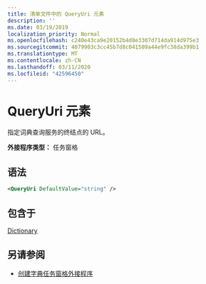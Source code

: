 ```yaml
---
title: 清单文件中的 QueryUri 元素
description: ''
ms.date: 03/19/2019
localization_priority: Normal
ms.openlocfilehash: c240e43ca9e20152b4d8e3307d714da914d975e3
ms.sourcegitcommit: 4079903c3cc45b7d8c041509a44e9fc38da399b1
ms.translationtype: MT
ms.contentlocale: zh-CN
ms.lasthandoff: 03/11/2020
ms.locfileid: "42596450"
---
```

# <a name="queryuri-element"></a>QueryUri 元素

指定词典查询服务的终结点的 URL。

**外接程序类型：** 任务窗格

## <a name="syntax"></a>语法

```XML
<QueryUri DefaultValue="string" />
```

## <a name="contained-in"></a>包含于

[Dictionary](dictionary.md)

## <a name="see-also"></a>另请参阅

- [创建字典任务窗格外接程序](../../word/dictionary-task-pane-add-ins.md)
